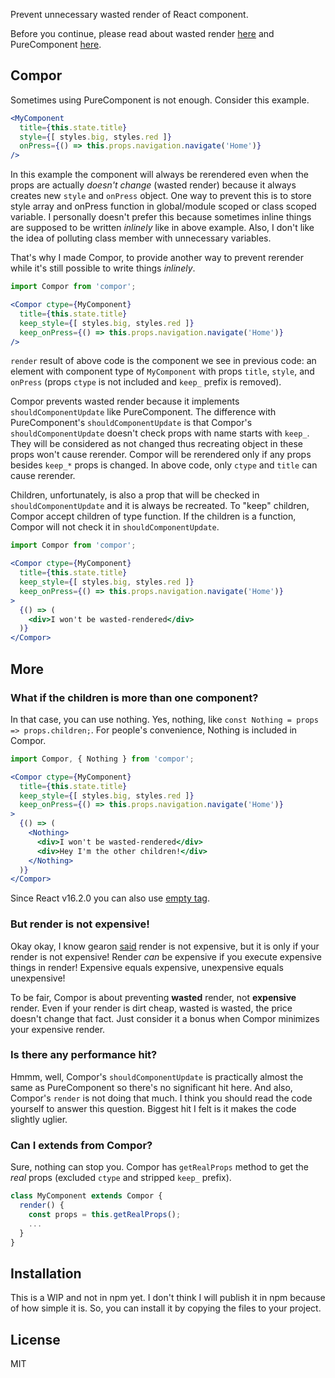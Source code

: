 Prevent unnecessary wasted render of React component.

Before you continue, please read about wasted render [here](https://reactjs.org/docs/optimizing-performance.html#avoid-reconciliation) and PureComponent [here](https://reactjs.org/docs/react-api.html#reactpurecomponent).

## Compor

Sometimes using PureComponent is not enough. Consider this example.

```jsx
<MyComponent
  title={this.state.title}
  style={[ styles.big, styles.red ]}
  onPress={() => this.props.navigation.navigate('Home')}
/>
```

In this example the component will always be rerendered even when the props are actually _doesn't change_ (wasted render) because it always creates new `style` and `onPress` object. One way to prevent this is to store style array and onPress function in global/module scoped or class scoped variable. I personally doesn't prefer this because sometimes inline things are supposed to be written _inlinely_ like in above example. Also, I don't like the idea of polluting class member with unnecessary variables.

That's why I made Compor, to provide another way to prevent rerender while it's still possible to write things _inlinely_.

```jsx
import Compor from 'compor';

<Compor ctype={MyComponent}
  title={this.state.title}
  keep_style={[ styles.big, styles.red ]}
  keep_onPress={() => this.props.navigation.navigate('Home')}
/>
```

`render` result of above code is the component we see in previous code: an element with component type of `MyComponent` with props `title`, `style`, and `onPress` (props `ctype` is not included and `keep_` prefix is removed).

Compor prevents wasted render because it implements `shouldComponentUpdate` like PureComponent. The difference with PureComponent's `shouldComponentUpdate` is that Compor's `shouldComponentUpdate` doesn't check props with name starts with `keep_`. They will be considered as not changed thus recreating object in these props won't cause rerender. Compor will be rerendered only if any props besides `keep_*` props is changed. In above code, only `ctype` and `title` can cause rerender.

Children, unfortunately, is also a prop that will be checked in `shouldComponentUpdate` and it is always be recreated. To "keep" children, Compor accept children of type function. If the children is a function, Compor will not check it in `shouldComponentUpdate`.

```jsx
import Compor from 'compor';

<Compor ctype={MyComponent}
  title={this.state.title}
  keep_style={[ styles.big, styles.red ]}
  keep_onPress={() => this.props.navigation.navigate('Home')}
>
  {() => (
    <div>I won't be wasted-rendered</div>
  )}
</Compor>
```

## More

### What if the children is more than one component?

In that case, you can use nothing. Yes, nothing, like `const Nothing = props => props.children;`. For people's convenience, Nothing is included in Compor.

```jsx
import Compor, { Nothing } from 'compor';

<Compor ctype={MyComponent}
  title={this.state.title}
  keep_style={[ styles.big, styles.red ]}
  keep_onPress={() => this.props.navigation.navigate('Home')}
>
  {() => (
    <Nothing>
      <div>I won't be wasted-rendered</div>
      <div>Hey I'm the other children!</div>
    </Nothing>
  )}
</Compor>
```

Since React v16.2.0 you can also use [empty tag](https://reactjs.org/blog/2017/11/28/react-v16.2.0-fragment-support.html).

### But render is not expensive!

Okay okay, I know gearon [said](https://github.com/facebook/react/issues/8669#issuecomment-270113350) render is not expensive, but it is only if your render is not expensive! Render _can_ be expensive if you execute expensive things in render! Expensive equals expensive, unexpensive equals unexpensive!

To be fair, Compor is about preventing __wasted__ render, not __expensive__ render. Even if your render is dirt cheap, wasted is wasted, the price doesn't change that fact. Just consider it a bonus when Compor minimizes your expensive render.

### Is there any performance hit?

Hmmm, well, Compor's `shouldComponentUpdate` is practically almost the same as PureComponent so there's no significant hit here. And also, Compor's `render` is not doing that much. I think you should read the code yourself to answer this question. Biggest hit I felt is it makes the code slightly uglier.

### Can I extends from Compor?

Sure, nothing can stop you. Compor has `getRealProps` method to get the _real_ props (excluded `ctype` and stripped `keep_` prefix).

```jsx
class MyComponent extends Compor {
  render() {
    const props = this.getRealProps();
    ...
  }
}
```

## Installation

This is a WIP and not in npm yet. I don't think I will publish it in npm because of how simple it is. So, you can install it by copying the files to your project.

## License

MIT
